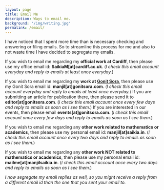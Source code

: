 ```yaml
---
layout: page
title: Email Me
description: Ways to email me.
background: '/img/writing.jpg'
permalink: /email/
---
```


I have noticed that I spent more time than is necessary checking and answering or filing emails. So to streamline this process for me and also to not waste time I have decided to segregate my emails.

If you wish to email me regarding my **official work at Cardiff**, then please use my office email id: **SaikiaM[at]cardiff.ac.uk**. (*I check this email account everyday and reply to emails at least once everyday.*)

If you wish to email me regarding my **work at [Gonit Sora](https://gonitsora.com)**, then please use my Gonit Sora email id: **manjil[at]gonitsora.com**. (*I check this email account everyday and reply to emails at least once everyday.*) If you are submitting an article for publication there, then please send it to **editor[at]gonitsora.com**. (*I check this email account once every few days and reply to emails as soon as I see them.*) If you are interested in our events, then please email **events[at]gonitsora.com**. (*I check this email account once every few days and reply to emails as soon as I see them.*)

If you wish to email me regarding any **other work related to mathematics or academics**, then please use my personal email id: **manjil[at]saikia.in**. (*I check this email account once every two days and reply to emails as soon as I see them.*)

If you wish to email me regarding any **other work NOT related to mathematics or academics**, then please use my personal email id: **mailme[at]manjilsaikia.in**. (*I check this email account once every two days and reply to emails as soon as I see them.*)

*I now segregate my email replies as well, so you might receive a reply from a different email id than the one that you sent your email to.*
